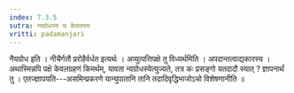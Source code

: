 ```yaml
---
index: 7.3.5
sutra: न्यग्रोधस्य च केवलस्य
vritti: padamanjari
---
```


 नैयग्रोध इति । नीचैर्गतौ प्ररोहैर्वर्धत इत्यर्थः । अव्युत्पत्तिपक्षे तु विध्यर्थमिति । अपदान्तत्वाद्यकारस्य । अथास्मिन्नपि पक्षे केवलग्रहणं किमर्थम्, यावता न्यग्रोधस्येत्युज्यते, तत्र कः प्रसङ्गो यतदादौ स्यात् ? ज्ञापनार्थं तु । एतज्ज्ञापयति---असमिन्प्रकरणे यान्युपातानि तानि तदादिवृद्धिभाजोऽचो विशेषणानीति ॥